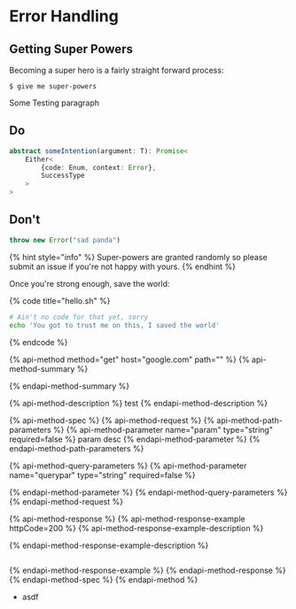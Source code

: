 # Error Handling

## Getting Super Powers

Becoming a super hero is a fairly straight forward process:

```
$ give me super-powers
```

Some Testing paragraph

## Do

```typescript
abstract someIntention(argument: T): Promise<
    Either<
        {code: Enum, context: Error},
        SuccessType
    >
>
```

## Don't

```typescript
throw new Error("sad panda")
```

{% hint style="info" %}
 Super-powers are granted randomly so please submit an issue if you're not happy with yours.
{% endhint %}

Once you're strong enough, save the world:

{% code title="hello.sh" %}
```bash
# Ain't no code for that yet, sorry
echo 'You got to trust me on this, I saved the world'
```
{% endcode %}

{% api-method method="get" host="google.com" path="" %}
{% api-method-summary %}

{% endapi-method-summary %}

{% api-method-description %}
test
{% endapi-method-description %}

{% api-method-spec %}
{% api-method-request %}
{% api-method-path-parameters %}
{% api-method-parameter name="param" type="string" required=false %}
param desc
{% endapi-method-parameter %}
{% endapi-method-path-parameters %}

{% api-method-query-parameters %}
{% api-method-parameter name="querypar" type="string" required=false %}

{% endapi-method-parameter %}
{% endapi-method-query-parameters %}
{% endapi-method-request %}

{% api-method-response %}
{% api-method-response-example httpCode=200 %}
{% api-method-response-example-description %}

{% endapi-method-response-example-description %}

```

```
{% endapi-method-response-example %}
{% endapi-method-response %}
{% endapi-method-spec %}
{% endapi-method %}

* asdf



